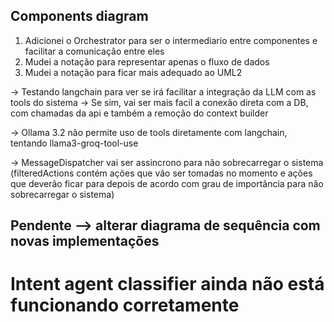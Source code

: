 ## Components diagram

1. Adicionei o Orchestrator para ser o intermediario entre componentes e facilitar a comunicação entre eles
2. Mudei a notação para representar apenas o fluxo de dados
3. Mudei a notação para ficar mais adequado ao UML2

-> Testando langchain para ver se irá facilitar a integração da LLM com as tools do sistema
-> Se sim, vai ser mais facil a conexão direta com a DB, com chamadas da api e também a remoção do context builder

-> Ollama 3.2 não permite uso de tools diretamente com langchain, tentando llama3-groq-tool-use

-> MessageDispatcher vai ser assincrono para não sobrecarregar o sistema (filteredActions contém ações que vão ser tomadas no momento e ações que deverão ficar para depois de acordo com grau de importância para não sobrecarregar o sistema)

## Pendente --> alterar diagrama de sequência com novas implementações

# Intent agent classifier ainda não está funcionando corretamente
